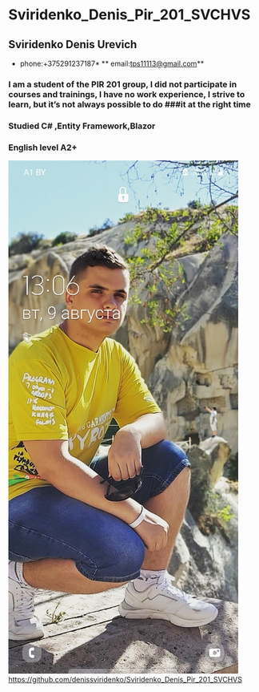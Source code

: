 # Sviridenko_Denis_Pir_201_SVCHVS
##  Sviridenko Denis Urevich
* phone:+375291237187*
** email:tps11113@gmail.com**
### I am a student of the PIR 201 group, I did not participate in courses and trainings, I have no work experience, I strive to learn, but it’s not always possible to do ###it at the right time 
### Studied C# ,Entity Framework,Blazor   
### English level A2+ 
![[Vivaldi logo]](Y9wh3_EHB-U.jpg)
https://github.com/denissviridenko/Sviridenko_Denis_Pir_201_SVCHVS
